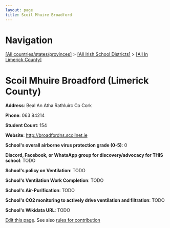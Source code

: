 ```yaml
---
layout: page
title: Scoil Mhuire Broadford
---
```

# Navigation

[[All countries/states/provinces]](../../..) > [[All Irish School Districts]](../..) > [[All In Limerick County]](..)

# Scoil Mhuire Broadford (Limerick County)

**Address**: Beal An Atha Rathluirc Co Cork

**Phone**: 063 84214

**Student Count**: 154

**Website**: <http://broadfordns.scoilnet.ie>

**School's overall airborne virus protection grade (0-5)**: 0

**Discord, Facebook, or WhatsApp group for discovery/advocacy for THIS school**: TODO

**School's policy on Ventilation**: TODO

**School's Ventilation Work Completion**: TODO

**School's Air-Purification**: TODO

**School's CO2 monitoring to actively drive ventilation and filtration**: TODO

**School's Wikidata URL**: TODO


[Edit this page](https://github.com/ventilate-schools/Ireland/edit/main/./Limerick_County/Scoil_Mhuire_Broadford.md). See also [rules for contribution](../../../contribution-rules/)